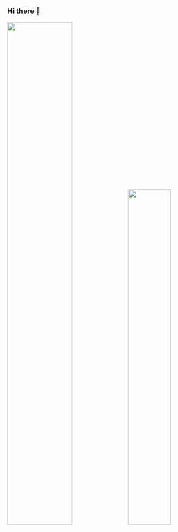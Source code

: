 ### Hi there 👋

<p align="left">
  <img width="54.5%" src="https://github-readme-stats.vercel.app/api?username=estibalizmartin" />
    <img width="44.5%" src="https://github-readme-stats.vercel.app/api/top-langs/?username=estibalizmartin" />
  </a>
</p>
<br>
